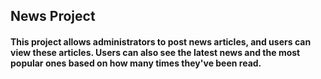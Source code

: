 ## News Project
#### This project allows administrators to post news articles, and users can view these articles. Users can also see the latest news and the most popular ones based on how many times they've been read.
